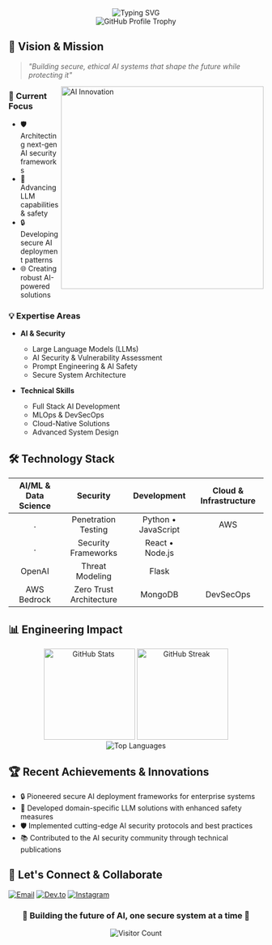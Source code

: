 <div align="center">
  <img src="https://readme-typing-svg.demolab.com?font=Montserrat&weight=600&size=32&duration=4000&pause=1000&color=3498DB&center=true&vCenter=true&width=800&lines=Welcome+to+My+AI+Engineering+Space+👋;Crafting+the+Future+of+Secure+AI;Generative+AI+%26+Security+Specialist;Building+Tomorrow's+AI+Today" alt="Typing SVG" />
</div>

<div align="center">
  <img src="https://github-profile-trophy.vercel.app/?username=rushi128&theme=tokyonight&no-frame=true&margin-w=15&column=-1" alt="GitHub Profile Trophy"/>
</div>

## 🧠 Vision & Mission

> *"Building secure, ethical AI systems that shape the future while protecting it"*

<img align="right" alt="AI Innovation" width="400" src="https://cdn.dribbble.com/users/1059583/screenshots/4171367/coding-freak.gif">

### 🔮 Current Focus
- 🛡️ Architecting next-gen AI security frameworks
- 🤖 Advancing LLM capabilities & safety
- 🔒 Developing secure AI deployment patterns
- 🌐 Creating robust AI-powered solutions

### 💡 Expertise Areas
- **AI & Security**
  - Large Language Models (LLMs)
  - AI Security & Vulnerability Assessment
  - Prompt Engineering & AI Safety
  - Secure System Architecture

- **Technical Skills**
  - Full Stack AI Development
  - MLOps & DevSecOps
  - Cloud-Native Solutions
  - Advanced System Design

## 🛠️ Technology Stack

<div align="center">

**AI/ML & Data Science** | **Security** | **Development** | **Cloud & Infrastructure**
:-------------------------:|:-------------------------:|:-------------------------:|:-------------------------:
 .| Penetration Testing | Python • JavaScript | AWS 
 .| Security Frameworks | React • Node.js | 
OpenAI | Threat Modeling |  Flask |
AWS Bedrock | Zero Trust Architecture | MongoDB  |  DevSecOps

</div>

## 📊 Engineering Impact

<div align="center">
  <img height="180em" src="https://github-readme-stats.vercel.app/api?username=rushi128&theme=tokyonight&show_icons=true&hide_border=true&count_private=true" alt="GitHub Stats"/>
  <img height="180em" src="https://github-readme-streak-stats.herokuapp.com/?user=rushi128&theme=tokyonight&hide_border=true" alt="GitHub Streak"/>
</div>

<div align="center">
  <img src="https://github-readme-stats.vercel.app/api/top-langs/?username=rushi128&theme=tokyonight&hide_border=true&include_all_commits=true&count_private=true&layout=compact" alt="Top Languages"/>
</div>

## 🏆 Recent Achievements & Innovations

- 🔒 Pioneered secure AI deployment frameworks for enterprise systems
- 🤖 Developed domain-specific LLM solutions with enhanced safety measures
- 🛡️ Implemented cutting-edge AI security protocols and best practices
- 📚 Contributed to the AI security community through technical publications

## 🤝 Let's Connect & Collaborate

<div align="left">
<a href="mailto:rusithorat128@gmail.com"><img src="https://img.shields.io/badge/Email-Connect-blue?style=for-the-badge&logo=gmail" alt="Email"/></a>
<a href="https://dev.to/rushi128"><img src="https://img.shields.io/badge/dev.to-Follow-black?style=for-the-badge&logo=dev.to" alt="Dev.to"/></a>
<a href="https://instagram.com/rushi_thorat128"><img src="https://img.shields.io/badge/Instagram-Follow-E4405F?style=for-the-badge&logo=instagram" alt="Instagram"/></a>
</div>

<div align="center">
  <h3>🚀 Building the future of AI, one secure system at a time 🚀</h3>
  
  ![Visitor Count](https://profile-counter.glitch.me/rushi128/count.svg)
</div>
